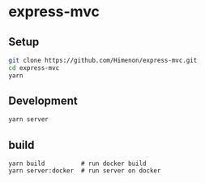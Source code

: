 # express-mvc

## Setup

```bash
git clone https://github.com/Himenon/express-mvc.git
cd express-mvc
yarn
```

## Development

```bash
yarn server
```


## build

```
yarn build          # run docker build
yarn server:docker  # run server on docker
```